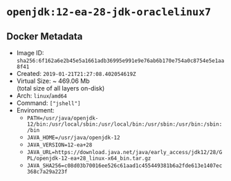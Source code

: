 # `openjdk:12-ea-28-jdk-oraclelinux7`

## Docker Metadata

- Image ID: `sha256:6f162a6e2b45e5a1661adb36995e991e9e76ab6b170e754a0c8754e5e1aa8f41`
- Created: `2019-01-21T21:27:08.402054619Z`
- Virtual Size: ~ 469.06 Mb  
  (total size of all layers on-disk)
- Arch: `linux`/`amd64`
- Command: `["jshell"]`
- Environment:
  - `PATH=/usr/java/openjdk-12/bin:/usr/local/sbin:/usr/local/bin:/usr/sbin:/usr/bin:/sbin:/bin`
  - `JAVA_HOME=/usr/java/openjdk-12`
  - `JAVA_VERSION=12-ea+28`
  - `JAVA_URL=https://download.java.net/java/early_access/jdk12/28/GPL/openjdk-12-ea+28_linux-x64_bin.tar.gz`
  - `JAVA_SHA256=c08d03b70016ee526c61aad1c455449381b6a2fde613e1407ec368c7a29a223f`
